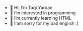 - 👋 Hi, I’m Taqi Yardan
- 👀 I’m interested in programming 
- 🌱 I’m currently learning HTML
- 🌱 I'am sorry for my bad english :)

<!---
Taqiyardan19/Taqiyardan19 is a ✨ special ✨ repository because its `README.md` (this file) appears on your GitHub profile.
You can click the Preview link to take a look at your changes.
--->
